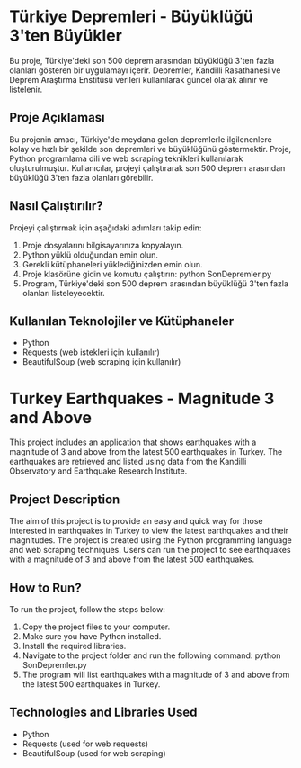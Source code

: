 # Türkiye Depremleri - Büyüklüğü 3'ten Büyükler

Bu proje, Türkiye'deki son 500 deprem arasından büyüklüğü 3'ten fazla olanları gösteren bir uygulamayı içerir. Depremler, Kandilli Rasathanesi ve Deprem Araştırma Enstitüsü verileri kullanılarak güncel olarak alınır ve listelenir.

## Proje Açıklaması

Bu projenin amacı, Türkiye'de meydana gelen depremlerle ilgilenenlere kolay ve hızlı bir şekilde son depremleri ve büyüklüğünü göstermektir. Proje, Python programlama dili ve web scraping teknikleri kullanılarak oluşturulmuştur. Kullanıcılar, projeyi çalıştırarak son 500 deprem arasından büyüklüğü 3'ten fazla olanları görebilir.

## Nasıl Çalıştırılır?

Projeyi çalıştırmak için aşağıdaki adımları takip edin:

1. Proje dosyalarını bilgisayarınıza kopyalayın.
2. Python yüklü olduğundan emin olun.
3. Gerekli kütüphaneleri yüklediğinizden emin olun.
4. Proje klasörüne gidin ve komutu çalıştırın: python SonDepremler.py
5. Program, Türkiye'deki son 500 deprem arasından büyüklüğü 3'ten fazla olanları listeleyecektir.

## Kullanılan Teknolojiler ve Kütüphaneler

- Python
- Requests (web istekleri için kullanılır)
- BeautifulSoup (web scraping için kullanılır)


# Turkey Earthquakes - Magnitude 3 and Above

This project includes an application that shows earthquakes with a magnitude of 3 and above from the latest 500 earthquakes in Turkey. The earthquakes are retrieved and listed using data from the Kandilli Observatory and Earthquake Research Institute.

## Project Description

The aim of this project is to provide an easy and quick way for those interested in earthquakes in Turkey to view the latest earthquakes and their magnitudes. The project is created using the Python programming language and web scraping techniques. Users can run the project to see earthquakes with a magnitude of 3 and above from the latest 500 earthquakes.


## How to Run?

To run the project, follow the steps below:

1. Copy the project files to your computer.
2. Make sure you have Python installed.
3. Install the required libraries.
4. Navigate to the project folder and run the following command: python SonDepremler.py
5. The program will list earthquakes with a magnitude of 3 and above from the latest 500 earthquakes in Turkey.

## Technologies and Libraries Used

- Python
- Requests (used for web requests)
- BeautifulSoup (used for web scraping)
